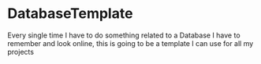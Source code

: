 # DatabaseTemplate
Every single time I have to do something related to a Database I have to remember and look online, this is going to be a template I can use for all my projects
